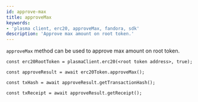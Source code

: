 ```yaml
---
id: approve-max
title: approveMax
keywords: 
- 'plasma client, erc20, approveMax, fandora, sdk'
description: 'Approve max amount on root token.'
---
```


`approveMax` method can be used to approve max amount on root token.

```
const erc20RootToken = plasmaClient.erc20(<root token address>, true);

const approveResult = await erc20Token.approveMax();

const txHash = await approveResult.getTransactionHash();

const txReceipt = await approveResult.getReceipt();

```
